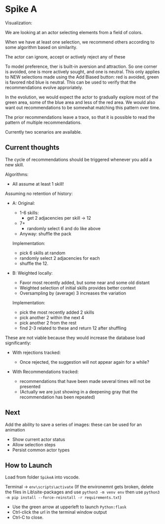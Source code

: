 # Spike A

Visualization:

We are looking at an actor selecting elements from a field of colors.

When we have at least one selection, we recommend others according to some algorithm based on similarity.

The actor can ignore, accept or actively reject any of these

To model preference, ther is built-in aversion and attraction. So one corner is avoided, one is more actively sought, and one is neutral. This only applies to NEW selections made using the Add Biased button: red is avoided, green is favored nbd blue is neutral. This can be used to verify that the recommendations evolve approriately. 

In the evolution, we would expect the actor to gradually explore most of the green area, some of the blue area and less of the red area. We would also want out recommendations to be somewhat matching this pattern over time.

The prior recommendations leave a trace, so that it is possible to read the pattern of multiple recommendations.

Currently two scenarios are available.

## Current thoughts

The cycle of recommendations should be triggered whenever you add a new skill.

Algorithms:

- All assume at least 1 skill!
  
Assuming no retention of history:

- A: Original:
  - 1-6 skills:
    - get 2 adjacencies per skill -> 12
  - 7+
    - randomly select 6 and do like above
  - Anyway: shuffle the pack

  Implementation:
  - pick 6 skills at random
  - randomly select 2 adjacencies for each
  - shuffle the 12.

- B: Weighted locally:
  - Favor most recently added, but some near and some old distant
  - Weighted selection of initial skills provides better context
  - Oversampling by (average) 3 increases the variation

  Implementation:
  - pick the most recently added 2 skills
  - pick another 2 within the next 4
  - pick another 2 from the rest
  - find 2-3 related to these and return 12 after shuffling

These are not viable because they would increase the database load significantly:

- With rejections tracked:
  - Once rejected, the suggestion will not appear again for a while?
  
- With Recommendations tracked:
  - recommendations that have been made several times will not be presented
  - (Actually we are just showing in a deepening gray that the recommendation has been repeated)

## Next

Add the ability to save a series of images: these can be used for an animation

- Show current actor status
- Allow selection steps
- Persist common actor types

## How to Launch

Load from folder `SpikeA` into vscode.

Terminal -> `env\scripts\activate`
(If the environemnt gets broken, delete the files in Lib\site-packages and use `python3 -m venv env`
then use `python3 -m pip install --force-reinstall -r requirements.txt`)

- Use the green arrow at upperleft to launch `Python:flask`
- Ctrl-click the url in the terminal window output
- Ctrl-C to close.
